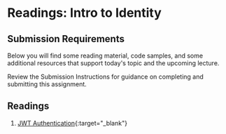 # Readings: Intro to Identity

## Submission Requirements

Below you will find some reading material, code samples, and some additional resources that support today's topic and the upcoming lecture.

Review the Submission Instructions for guidance on completing and submitting this assignment.

## Readings
1. [JWT Authentication](https://medium.com/@vaibhavrb999/jwt-authentication-authorization-in-net-core-3-1-e762a7abe00a){:target="_blank"} 